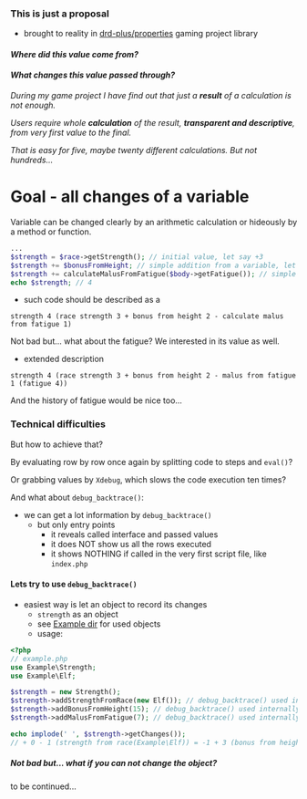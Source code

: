 ### This is just a proposal
- brought to reality in [drd-plus/properties](https://github.com/jaroslavtyc/drd-plus-properties) gaming project library

#### _Where did this value come from?_

#### _What changes this value passed through?_

_During my game project I have find out that just a **result** of a calculation is not enough._

_Users require whole **calculation** of the result, **transparent and descriptive**, from very first value to the final._

_That is easy for five, maybe twenty different calculations. But not hundreds..._

# Goal - all changes of a variable

Variable can be changed clearly by an arithmetic calculation or hideously by a method or function.

```php
...
$strength = $race->getStrength(); // initial value, let say +3
$strength += $bonusFromHeight; // simple addition from a variable, let say 3 += 2
$strength += calculateMalusFromFatigue($body->getFatigue()); // simple addition from a function result, let say 5 += -1
echo $strength; // 4
```
- such code should be described as a
```
strength 4 (race strength 3 + bonus from height 2 - calculate malus from fatigue 1)
```
Not bad but... what about the fatigue? We interested in its value as well.

- extended description
```
strength 4 (race strength 3 + bonus from height 2 - malus from fatigue 1 (fatigue 4))
```
And the history of fatigue would be nice too...

### Technical difficulties
But how to achieve that?

By evaluating row by row once again by splitting code to steps and `eval()`?

Or grabbing values by `Xdebug`, which slows the code execution ten times?

And what about `debug_backtrace()`:

- we can get a lot information by `debug_backtrace()`
    - but only entry points
        - it reveals called interface and passed values
        - it does NOT show us all the rows executed
        - it shows NOTHING if called in the very first script file, like `index.php`

#### Lets try to use `debug_backtrace()`

- easiest way is let an object to record its changes
    - `strength` as an object
    - see [Example dir](./Example) for used objects
    - usage:

```php
<?php
// example.php
use Example\Strength;
use Example\Elf;

$strength = new Strength();
$strength->addStrengthFromRace(new Elf()); // debug_backtrace() used internally
$strength->addBonusFromHeight(15); // debug_backtrace() used internally
$strength->addMalusFromFatigue(7); // debug_backtrace() used internally

echo implode(' ', $strength->getChanges());
// + 0 - 1 (strength from race(Example\Elf)) = -1 + 3 (bonus from height(15)) = 2 - 1 (malus from fatigue(7)) = 1
```

##### Not bad but... what if you can not change the object?

to be continued...